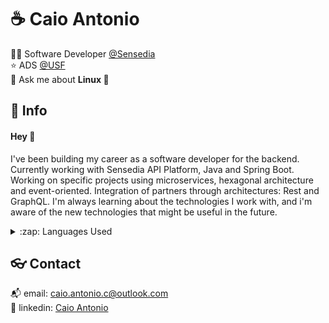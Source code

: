 # :coffee: Caio Antonio

:technologist: Software Developer [@Sensedia](https://github.com/Sensedia)  
:star: ADS [@USF](https://www.usf.edu.br/) <br/>
💬 Ask me about **Linux 🐧**

## :speech_balloon: Info

#### Hey :wave:

I've been building my career as a software developer for the backend. Currently working with Sensedia API Platform, Java and Spring Boot. Working on specific projects using microservices, hexagonal architecture and event-oriented. Integration of partners through architectures: Rest and GraphQL. I'm always learning about the technologies I work with, and i'm aware of the new technologies that might be useful in the future.

<details>
  <summary>:zap: Languages Used</summary>
  <br/>
  <div align="center">
    <img src="https://github-readme-stats.vercel.app/api/top-langs/?count_private=true&username=ca1o19c&layout=compact&theme=radical"/> 
  </div>
</details>

## :eyeglasses: Contact

:mailbox_with_mail: email: [caio.antonio.c@outlook.com](mailto:caiocichetti08@gmail.com)  
:link: linkedin: [Caio Antonio](https://www.linkedin.com/in/caio-antonio-cichetti-roberto/)
